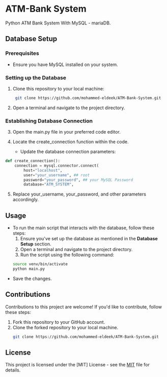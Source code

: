 # ATM-Bank System
Python ATM Bank System With MySQL - mariaDB.

## Database Setup

### Prerequisites

- Ensure you have MySQL installed on your system.

### Setting up the Database


1. Clone this repository to your local machine:
   ```bash
	git clone https://github.com/mohammed-eldeek/ATM-Bank-System.git
	```

2. Open a terminal and navigate to the project directory.
### Establishing Database Connection
3. Open the main.py file in your preferred code editor.

4. Locate the create_connection function within the code.
	-  Update the database connection parameters:
  ```python
def create_connection():
      connection = mysql.connector.connect(
          host="localhost", 
          user="your_username", ## root
          password="your_password", ## your MySQL Password
          database="ATM_SYSTEM", 
  ```
5. Replace your_username, your_password, and other parameters accordingly.

## Usage

- To run the main script that interacts with the database, follow these steps:
	1. Ensure you've set up the database as mentioned in the **Database Setup** section.
	2. Open a terminal and navigate to the project directory.
	3. Run the script using the following command:
   ```bash
   source venv/bin/activate
   python main.py
   ```
- Save the changes.
## Contributions

Contributions to this project are welcome! If you'd like to contribute, follow these steps:

1. Fork this repository to your GitHub account.
2. Clone the forked repository to your local machine.
   ```bash
   git clone https://github.com/mohammed-eldeek/ATM-Bank-System.git
	```

## License

This project is licensed under the [MIT] License - see the [MIT](MIT) file for details.

